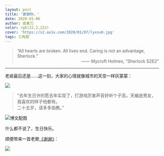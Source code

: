 ```yaml
---
layout: post
title: '谢谢你。'
date: 2020-01-06
author: 痰黄刀
color: rgb(22,2,222)
cover: 'https://s2.ax1x.com/2020/01/07/lyxsv6.jpg'
tags: 三角题
---
```


> “All hearts are broken. All lives end. Caring is not an advantage, Sherlock.”<br/><span style="text-align:right; display:block">—— Mycroft Holmes, “Sherlock S2E2”</span>

---

老痰最后还是……这一刻，大家的心情就像城市的天空一样灰蒙蒙：

![](https://s2.ax1x.com/2020/01/07/l6CtAS.png)

> “去年生日许的愿去年实现了，打游戏厉害声音好听个子高，天蝎座男友，我喜欢的样子他都有。<br/>二十五岁，请多多指教。” ​​​​

<img src="https://s2.ax1x.com/2020/01/07/lyj2QK.jpg" style="display:block; margin-left:auto; margin-right:auto" alt="博文配图" border="0" />

什么都不说了，生日快乐。

顺便带来一首老歌[《谢谢》](http://t.cn/Aisi68a0?m=4457871443679936&u=2390692004)：

![](https://s2.ax1x.com/2020/01/07/lyxmDS.png)

